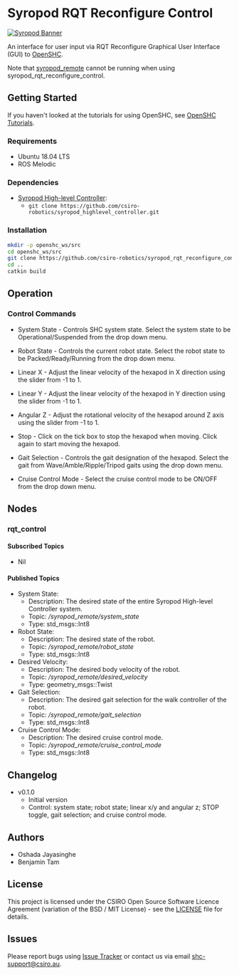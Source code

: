 # Syropod RQT Reconfigure Control

[![Syropod Banner](https://i.imgur.com/QyMTwG3.jpg "CSIRO Robotics")](https://research.csiro.au/robotics/)

An interface for user input via RQT Reconfigure Graphical User Interface (GUI) to [OpenSHC](https://github.com/csiro-robotics/syropod_highlevel_controller).

Note that [syropod_remote](https://github.com/csiro-robotics/syropod_remote) cannot be running when using syropod_rqt_reconfigure_control.

## Getting Started

If you haven't looked at the tutorials for using OpenSHC, see [OpenSHC Tutorials](https://github.com/csiro-robotics/shc_tutorials).

### Requirements

* Ubuntu 18.04 LTS
* ROS Melodic

### Dependencies

* [Syropod High-level Controller](https://github.com/csiro-robotics/syropod_highlevel_controller):
  * `git clone https://github.com/csiro-robotics/syropod_highlevel_controller.git`

### Installation

```bash
mkdir -p openshc_ws/src
cd openshc_ws/src
git clone https://github.com/csiro-robotics/syropod_rqt_reconfigure_control.git
cd ..
catkin build
```

## Operation

### Control Commands

* System State - Controls SHC system state. Select the system state to be Operational/Suspended from the drop down menu.

* Robot State - Controls the current robot state. Select the robot state to be Packed/Ready/Running from the drop down menu.

* Linear X - Adjust the linear velocity of the hexapod in X direction using the slider from -1 to 1.

* Linear Y - Adjust the linear velocity of the hexapod in Y direction using the slider from -1 to 1.

* Angular Z - Adjust the rotational velocity of the hexapod around Z axis using the slider from -1 to 1.

* Stop - Click on the tick box to stop the hexapod when moving. Click again to start moving the hexapod.

* Gait Selection - Controls the gait designation of the hexapod. Select the gait from Wave/Amble/Ripple/Tripod gaits using the drop down menu.

* Cruise Control Mode - Select the cruise control mode to be ON/OFF from the drop down menu.

## Nodes

### rqt_control

#### Subscribed Topics

* Nil

#### Published Topics

* System State:
  * Description: The desired state of the entire Syropod High-level Controller system.
  * Topic: */syropod\_remote/system\_state*
  * Type: std_msgs::Int8
* Robot State:
  * Description: The desired state of the robot.
  * Topic: */syropod\_remote/robot_state*
  * Type: std_msgs::Int8
* Desired Velocity:
  * Description: The desired body velocity of the robot.
  * Topic: */syropod\_remote/desired\_velocity*
  * Type: geometry_msgs::Twist
* Gait Selection:
  * Description: The desired gait selection for the walk controller of the robot.
  * Topic: */syropod\_remote/gait\_selection*
  * Type: std_msgs::Int8
* Cruise Control Mode:
  * Description: The desired cruise control mode.
  * Topic: */syropod\_remote/cruise\_control\_mode*
  * Type: std_msgs::Int8

## Changelog

* v0.1.0
  * Initial version
  * Control: system state; robot state; linear x/y and angular z; STOP toggle, gait selection; and cruise control mode.

## Authors

* Oshada Jayasinghe
* Benjamin Tam

## License

This project is licensed under the CSIRO Open Source Software Licence Agreement (variation of the BSD / MIT License) - see the [LICENSE](LICENSE) file for details.

## Issues

Please report bugs using [Issue Tracker](https://github.com/csiro-robotics/syropod_rqt_reconfigure_control/issues) or contact us via email [shc-support@csiro.au](mailto:shc-support@csiro.au).
